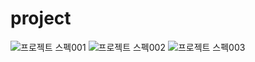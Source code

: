 # project

![프로젝트 스펙001](https://user-images.githubusercontent.com/59155079/169459309-235007de-18fe-4d4a-b0e1-547a067f0830.jpg)
![프로젝트 스펙002](https://user-images.githubusercontent.com/59155079/169459311-fa72a05e-61cc-4af1-9d6e-e39e091995b9.jpg)
![프로젝트 스펙003](https://user-images.githubusercontent.com/59155079/169459304-39c0454a-31fe-41d7-8bb9-de0010820902.jpg)
